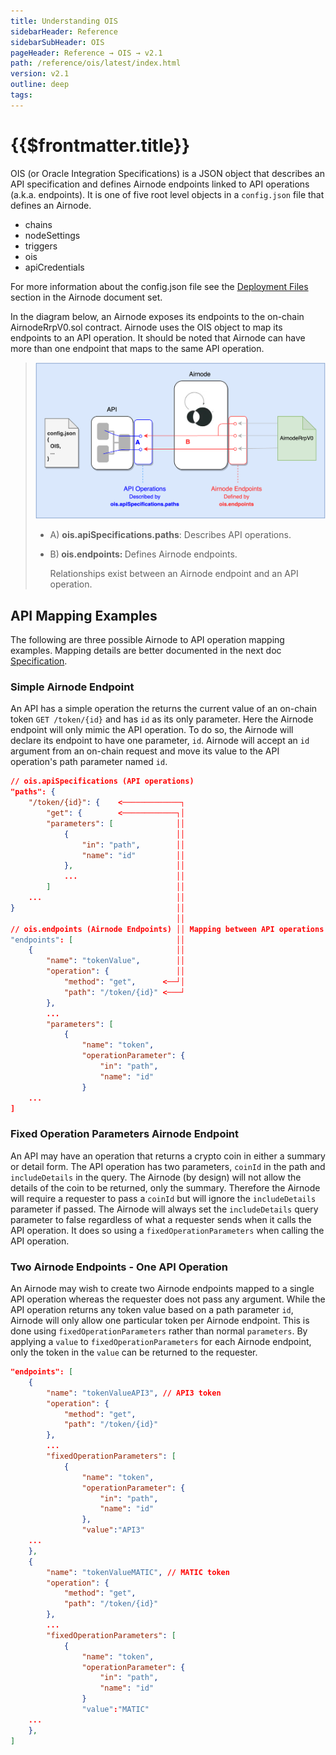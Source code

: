 ```yaml
---
title: Understanding OIS
sidebarHeader: Reference
sidebarSubHeader: OIS
pageHeader: Reference → OIS → v2.1
path: /reference/ois/latest/index.html
version: v2.1
outline: deep
tags:
---
```


<VersionWarning/>

<PageHeader/>

<SearchHighlight/>

<FlexStartTag/>

# {{$frontmatter.title}}

OIS (or Oracle Integration Specifications) is a JSON object that describes an
API specification and defines Airnode endpoints linked to API operations (a.k.a.
endpoints). It is one of five root level objects in a `config.json` file that
defines an Airnode.

- chains
- nodeSettings
- triggers
- ois
- apiCredentials

For more information about the config.json file see the
[Deployment Files](/reference/airnode/latest/deployment-files/config-json.md)
section in the Airnode document set.

In the diagram below, an Airnode exposes its endpoints to the on-chain
AirnodeRrpV0.sol contract. Airnode uses the OIS object to map its endpoints to
an API operation. It should be noted that Airnode can have more than one
endpoint that maps to the same API operation.

> <img src="./assets/images/ois-overview-extended.png" style="width:650px"/>
>
> - <p>A) <b>ois.apiSpecifications.paths</b>:  Describes API operations.</p>
> - <p>B)<b> ois.endpoints:  </b>Defines Airnode endpoints.</p>
>   <p>Relationships exist between an Airnode endpoint and an API operation.</p>

## API Mapping Examples

The following are three possible Airnode to API operation mapping examples.
Mapping details are better documented in the next doc
[Specification](/reference/ois/latest/specification.md).

### Simple Airnode Endpoint

An API has a simple operation the returns the current value of an on-chain token
`GET /token/{id}` and has `id` as its only parameter. Here the Airnode endpoint
will only mimic the API operation. To do so, the Airnode will declare its
endpoint to have one parameter, `id`. Airnode will accept an `id` argument from
an on-chain request and move its value to the API operation's path parameter
named `id`.

```json
// ois.apiSpecifications (API operations)
"paths": {
    "/token/{id}": {    <─────────────┐
        "get": {        <────────────┐│
        "parameters": [              ││
            {                        ││
                "in": "path",        ││
                "name": "id"         ││
            },                       ││
            ...                      ││
        ]                            ││
    ...                              ││
}                                    ││
                                     ││
// ois.endpoints (Airnode Endpoints) ││ Mapping between API operations and Airnode endpoints.
"endpoints": [                       ││
    {                                ││
        "name": "tokenValue",        ││
        "operation": {               ││
            "method": "get",      <──┘│
            "path": "/token/{id}" <───┘
        },
        ...
        "parameters": [
            {
                "name": "token",
                "operationParameter": {
                    "in": "path",
                    "name": "id"
                }
    ...
]
```

### Fixed Operation Parameters Airnode Endpoint

An API may have an operation that returns a crypto coin in either a summary or
detail form. The API operation has two parameters, `coinId` in the path and
`includeDetails` in the query. The Airnode (by design) will not allow the
details of the coin to be returned, only the summary. Therefore the Airnode will
require a requester to pass a `coinId` but will ignore the `includeDetails`
parameter if passed. The Airnode will always set the `includeDetails` query
parameter to false regardless of what a requester sends when it calls the API
operation. It does so using a `fixedOperationParameters` when calling the API
operation.

### Two Airnode Endpoints - One API Operation

An Airnode may wish to create two Airnode endpoints mapped to a single API
operation whereas the requester does not pass any argument. While the API
operation returns any token value based on a path parameter `id`, Airnode will
only allow one particular token per Airnode endpoint. This is done using
`fixedOperationParameters` rather than normal `parameters`. By applying a
`value` to `fixedOperationParameters` for each Airnode endpoint, only the token
in the `value` can be returned to the requester.

```json
"endpoints": [
    {
        "name": "tokenValueAPI3", // API3 token
        "operation": {
            "method": "get",
            "path": "/token/{id}"
        },
        ...
        "fixedOperationParameters": [
            {
                "name": "token",
                "operationParameter": {
                    "in": "path",
                    "name": "id"
                },
                "value":"API3"
    ...
    },
    {
        "name": "tokenValueMATIC", // MATIC token
        "operation": {
            "method": "get",
            "path": "/token/{id}"
        },
        ...
        "fixedOperationParameters": [
            {
                "name": "token",
                "operationParameter": {
                    "in": "path",
                    "name": "id"
                }
                "value":"MATIC"
    ...
    },
]
```

<FlexEndTag/>
